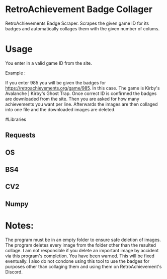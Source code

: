 # RetroAchievement Badge Collager
RetroAchievements Badge Scraper. Scrapes the given game ID for its badges and automatically collages them with the given number of colums.

# Usage
You enter in a valid game ID from the site. 

Example : 

If you enter 985 you will be given the badges for https://retroachievements.org/game/985.
In this case. The game is Kirby's Avalanche | Kirby's Ghost Trap.
Once correct ID is confirmed the badges are downloaded from the site.
Then you are asked for how many achievements you want per line.
Afterwards the images are then collaged into one file and the downloaded images are deleted.

#Libraries
## Requests
## OS
## BS4
## CV2
## Numpy

# Notes:
The program must be in an empty folder to ensure safe deletion of images. The program deletes every image from the folder other than the resulted collage. I am not responsible if you delete an important image by accident via this program's completion. You have been warned. This will be fixed eventually.
I also do not condone using this tool to use the badges for purposes other than collaging them and using them on RetroAchievement's Discord.



